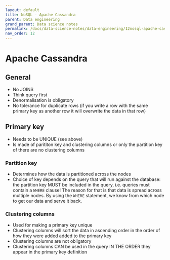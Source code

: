 ```yaml
---
layout: default
title: NoSQL - Apache Cassandra
parent: Data engineering
grand_parent: Data science notes
permalink: /docs/data-science-notes/data-engineering/12nosql-apache-cassandra/
nav_order: 12
---
```


# Apache Cassandra

## General

* No JOINS
* Think query first
* Denormalisation is obligatory
* No tolerance for duplicate rows (if you write a row with the same primary key as another row it will overwrite the data in that row)

## Primary key

* Needs to be UNIQUE (see above)
* Is made of parititon key and clustering columns or only the partition key of there are no clustering columns

### Partition key

* Determines how the data is partitioned across the nodes
* Choice of key depends on the query that will run against the database: the partition key MUST be included in the query, i.e. queries must contain a `WHERE` clause! The reason for that is that data is spread across multiple nodes. By using the `WHERE` statement, we know from which node to get our data and serve it back.

### Clustering columns

* Used for making a primary key unique
* Clustering columns will sort the data in ascending order in the order of how they were added added to the primary key
* Clustering columns are not obligatory
* Clustering columns CAN be used in the query IN THE ORDER they appear in the primary key definition
